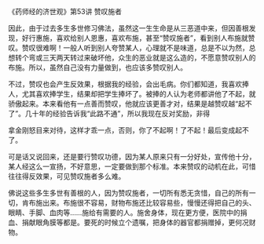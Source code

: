《药师经的济世观》第53讲 赞叹施者

因此，由于过去多生多世修习佛法，虽然这一生生命是从三恶道中来，但因善根发现，好行惠施，喜欢给别人恩惠，喜欢布施，甚至“赞叹施者”，看到别人布施就赞叹。赞叹很难啊！一般人听到别人夸赞某人，心理就不是味道，总是不以为然，总想转个弯或三天两天转过来破坏他，众生的恶业就是这么造的，不愿意赞叹别人的布施。所以，虽然自己没有力量做到，也应该多赞叹别人。

不过，赞叹也会产生反效果，根据我的经验，会出毛病。你们都知道，我喜欢捧人，尤其喜欢捧学生，结果却把学生捧坏了。被捧的人认为老师都讲他了不起，就骄傲起来。本来看他有一点善而赞叹，他就应该更善才对，结果是越赞叹越“起不了”。几十年的经验告诉我“此路不通”，所以我现在反对奖励，非得

拿金刚怒目来对待，这样才乖一点，否则，你了不起啊！了不起！最后变成起不了。

可是话又说回来，还是要行赞叹功德，因为某人原来只有一分好处，宣传他十分，某人经这么一宣扬，不好意思，一定要做到那个标准。本来赞叹的动机在此，可惜往往得反效果，可见赞叹施者多么难。

佛说这些多生多世有善根的人，因为赞叹施者，一切所有悉无贪惜，自己的所有一切，肯布施出来。布施很不容易，财物布施还比较容易些，慢慢还得把自己的头、眼睛、手脚、血肉等……施给有需要的人。施舍身体，现在更方便，医院中的捐血、捐献眼角膜等都是。要死的时候立个遗嘱，把身体的器官都捐赠掉，更何况财物。